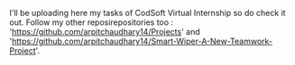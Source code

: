 I'll be uploading here my tasks of CodSoft Virtual Internship so do check it out.
Follow my other reposirepositories too : 'https://github.com/arpitchaudhary14/Projects' and 'https://github.com/arpitchaudhary14/Smart-Wiper-A-New-Teamwork-Project'.
